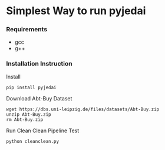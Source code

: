 # Simplest Way to run pyjedai
### Requirements
- gcc
- g++

### Installation Instruction

Install
```
pip install pyjedai
```

Download Abt-Buy Dataset

```
wget https://dbs.uni-leipzig.de/files/datasets/Abt-Buy.zip
unzip Abt-Buy.zip
rm Abt-Buy.zip
```

Run Clean Clean Pipeline Test
```
python cleanclean.py
```
